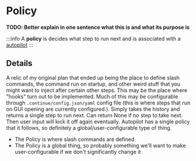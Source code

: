 # Policy

**TODO: Better explain in one sentence what this is and what its purpose is**

:::info
A **policy** is decides what step to run next and is associated with a [autopilot](./autopilot.md)
:::

## Details

A relic of my original plan that ended up being the place to define slash commands, the command run on startup, and other weird stuff that you might want to inject after certain other steps. This may be the place where "hooks" turn out to be implemented. Much of this may be configurable through `.continue/config.json/yaml` config file (this is where steps that run on GUI opening are currently configured.). Simply takes the history and returns a single step to run next. Can return None if no step to take next. Then user input will kick it off again eventually. Autopilot has a single policy that it follows, so definitely a global/user-configurable type of thing.

- The Policy is where slash commands are defined
- The Policy is a global thing, so probably something we'll want to make user-configurable if we don't significantly change it
